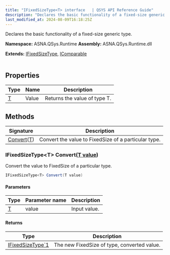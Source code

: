 ```yaml
---
title: "IFixedSizeType<T> interface   | QSYS API Reference Guide"
description: "Declares the basic functionality of a fixed-size generic type. "
last_modified_at: 2024-08-09T16:18:25Z
---
```


Declares the basic functionality of a fixed-size generic type.

**Namespace:** ASNA.QSys.Runtime
**Assembly:** ASNA.QSys.Runtime.dll

**Extends:** [IFixedSizeType](/reference/runtime/qsys-runtime/i-fixed-size-type.html), [IComparable](https://learn.microsoft.com/en-us/dotnet/api/system.icomparable-1?view=net-8.0)
<br>
<br>

## Properties

| Type | Name | Description
| --- | --- | --- 
| [T](https://learn.microsoft.com/en-us/dotnet/api/system.type?view=net-8.0) | Value | Returns the value of type T. |

## Methods

| Signature | Description |
| --- | --- |
| [Convert](#ifixedsizetype-t-convertt-value)([T](https://learn.microsoft.com/en-us/dotnet/api/system.type?view=net-8.0)) | Convert the value to FixedSize of a particular type.

### IFixedSizeType\<T\> Convert([T value](https://learn.microsoft.com/en-us/dotnet/api/system.type?view=net-8.0))

Convert the value to FixedSize of a particular type.

```cs
IFixedSizeType<T> Convert(T value)
```

#### Parameters

| Type | Parameter name | Description
| --- | --- | ---
| [T](https://learn.microsoft.com/en-us/dotnet/api/system.type?view=net-8.0) | value | Input value.

#### Returns

| Type | Description
| --- | ---
| [IFixedSizeType`1](/reference/runtime/qsys-runtime/i-fixed-size-type-1.html) | The new FixedSize of type, converted value.

